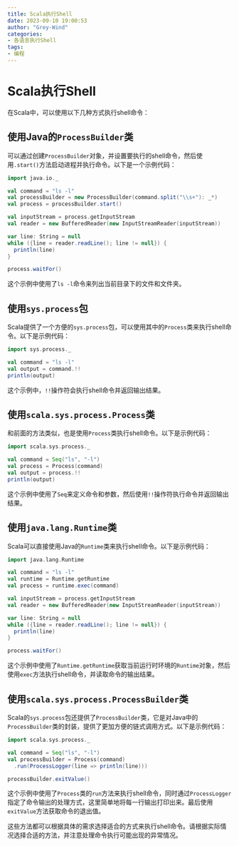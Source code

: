 ```yaml
---
title: Scala执行Shell
date: 2023-09-10 19:00:53
author: "Grey-Wind"
categories:
- 各语言执行Shell
tags:
- 编程
---
```


# Scala执行Shell

在Scala中，可以使用以下几种方式执行shell命令：

## 使用Java的`ProcessBuilder`类

可以通过创建`ProcessBuilder`对象，并设置要执行的shell命令，然后使用`.start()`方法启动进程并执行命令。以下是一个示例代码：

```scala
import java.io._

val command = "ls -l"
val processBuilder = new ProcessBuilder(command.split("\\s+"): _*)
val process = processBuilder.start()

val inputStream = process.getInputStream
val reader = new BufferedReader(new InputStreamReader(inputStream))

var line: String = null
while ({line = reader.readLine(); line != null}) {
  println(line)
}

process.waitFor()
```
这个示例中使用了`ls -l`命令来列出当前目录下的文件和文件夹。

## 使用`sys.process`包

Scala提供了一个方便的`sys.process`包，可以使用其中的`Process`类来执行shell命令。以下是示例代码：

```scala
import sys.process._

val command = "ls -l"
val output = command.!!
println(output)
```
这个示例中，`!!`操作符会执行shell命令并返回输出结果。

## 使用`scala.sys.process.Process`类

和前面的方法类似，也是使用`Process`类执行shell命令。以下是示例代码：

```scala
import scala.sys.process._

val command = Seq("ls", "-l")
val process = Process(command)
val output = process.!!
println(output)
```
这个示例中使用了`Seq`来定义命令和参数，然后使用`!!`操作符执行命令并返回输出结果。

## 使用`java.lang.Runtime`类

Scala可以直接使用Java的`Runtime`类来执行shell命令。以下是示例代码：

```scala
import java.lang.Runtime

val command = "ls -l"
val runtime = Runtime.getRuntime
val process = runtime.exec(command)

val inputStream = process.getInputStream
val reader = new BufferedReader(new InputStreamReader(inputStream))

var line: String = null
while ({line = reader.readLine(); line != null}) {
  println(line)
}

process.waitFor()
```
这个示例中使用了`Runtime.getRuntime`获取当前运行时环境的`Runtime`对象，然后使用`exec`方法执行shell命令，并读取命令的输出结果。

## 使用`scala.sys.process.ProcessBuilder`类

Scala的`sys.process`包还提供了`ProcessBuilder`类，它是对Java中的`ProcessBuilder`类的封装，提供了更加方便的链式调用方式。以下是示例代码：

```scala
import scala.sys.process._

val command = Seq("ls", "-l")
val processBuilder = Process(command)
  .run(ProcessLogger(line => println(line)))

processBuilder.exitValue()
```
这个示例中使用了`Process`类的`run`方法来执行shell命令，同时通过`ProcessLogger`指定了命令输出的处理方式，这里简单地将每一行输出打印出来。最后使用`exitValue`方法获取命令的退出值。

这些方法都可以根据具体的需求选择适合的方式来执行shell命令。请根据实际情况选择合适的方法，并注意处理命令执行可能出现的异常情况。
